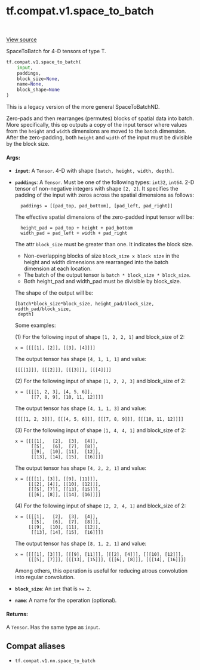 <div itemscope itemtype="http://developers.google.com/ReferenceObject">
<meta itemprop="name" content="tf.compat.v1.space_to_batch" />
<meta itemprop="path" content="Stable" />
</div>

# tf.compat.v1.space_to_batch

<!-- Insert buttons and diff -->

<table class="tfo-notebook-buttons tfo-api" align="left">
</table>

<a target="_blank" href="/code/stable/tensorflow/python/ops/array_ops.py">View source</a>



SpaceToBatch for 4-D tensors of type T.

``` python
tf.compat.v1.space_to_batch(
    input,
    paddings,
    block_size=None,
    name=None,
    block_shape=None
)
```



<!-- Placeholder for "Used in" -->

This is a legacy version of the more general SpaceToBatchND.

Zero-pads and then rearranges (permutes) blocks of spatial data into batch.
More specifically, this op outputs a copy of the input tensor where values from
the `height` and `width` dimensions are moved to the `batch` dimension. After
the zero-padding, both `height` and `width` of the input must be divisible by the
block size.

#### Args:


* <b>`input`</b>: A `Tensor`. 4-D with shape `[batch, height, width, depth]`.
* <b>`paddings`</b>: A `Tensor`. Must be one of the following types: `int32`, `int64`.
  2-D tensor of non-negative integers with shape `[2, 2]`. It specifies
    the padding of the input with zeros across the spatial dimensions as follows:

        paddings = [[pad_top, pad_bottom], [pad_left, pad_right]]

    The effective spatial dimensions of the zero-padded input tensor will be:

        height_pad = pad_top + height + pad_bottom
        width_pad = pad_left + width + pad_right

  The attr `block_size` must be greater than one. It indicates the block size.

    * Non-overlapping blocks of size `block_size x block size` in the height and
      width dimensions are rearranged into the batch dimension at each location.
    * The batch of the output tensor is `batch * block_size * block_size`.
    * Both height_pad and width_pad must be divisible by block_size.

  The shape of the output will be:

      [batch*block_size*block_size, height_pad/block_size, width_pad/block_size,
       depth]

  Some examples:

  (1) For the following input of shape `[1, 2, 2, 1]` and block_size of 2:

  ```
  x = [[[[1], [2]], [[3], [4]]]]
  ```

  The output tensor has shape `[4, 1, 1, 1]` and value:

  ```
  [[[[1]]], [[[2]]], [[[3]]], [[[4]]]]
  ```

  (2) For the following input of shape `[1, 2, 2, 3]` and block_size of 2:

  ```
  x = [[[[1, 2, 3], [4, 5, 6]],
        [[7, 8, 9], [10, 11, 12]]]]
  ```

  The output tensor has shape `[4, 1, 1, 3]` and value:

  ```
  [[[[1, 2, 3]]], [[[4, 5, 6]]], [[[7, 8, 9]]], [[[10, 11, 12]]]]
  ```

  (3) For the following input of shape `[1, 4, 4, 1]` and block_size of 2:

  ```
  x = [[[[1],   [2],  [3],  [4]],
        [[5],   [6],  [7],  [8]],
        [[9],  [10], [11],  [12]],
        [[13], [14], [15],  [16]]]]
  ```

  The output tensor has shape `[4, 2, 2, 1]` and value:

  ```
  x = [[[[1], [3]], [[9], [11]]],
       [[[2], [4]], [[10], [12]]],
       [[[5], [7]], [[13], [15]]],
       [[[6], [8]], [[14], [16]]]]
  ```

  (4) For the following input of shape `[2, 2, 4, 1]` and block_size of 2:

  ```
  x = [[[[1],   [2],  [3],  [4]],
        [[5],   [6],  [7],  [8]]],
       [[[9],  [10], [11],  [12]],
        [[13], [14], [15],  [16]]]]
  ```

  The output tensor has shape `[8, 1, 2, 1]` and value:

  ```
  x = [[[[1], [3]]], [[[9], [11]]], [[[2], [4]]], [[[10], [12]]],
       [[[5], [7]]], [[[13], [15]]], [[[6], [8]]], [[[14], [16]]]]
  ```

  Among others, this operation is useful for reducing atrous convolution into
  regular convolution.
* <b>`block_size`</b>: An `int` that is `>= 2`.
* <b>`name`</b>: A name for the operation (optional).


#### Returns:

A `Tensor`. Has the same type as `input`.


## Compat aliases

* `tf.compat.v1.nn.space_to_batch`

